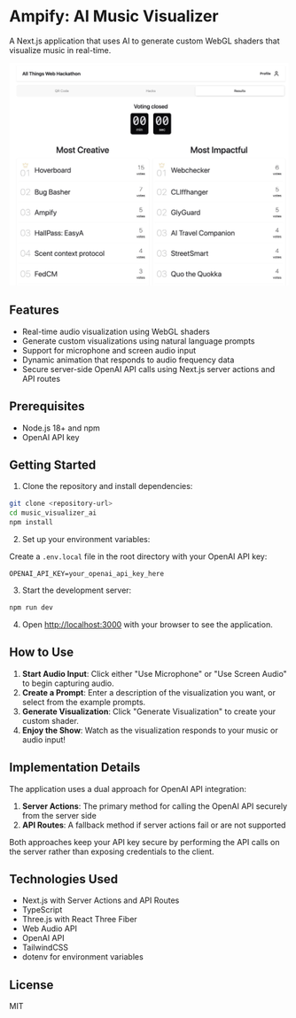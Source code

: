 # Ampify: AI Music Visualizer

A Next.js application that uses AI to generate custom WebGL shaders that visualize music in real-time.

![Hackathon Results](https://github.com/ssaanndwich/ampify/blob/main/public/sentryhackathon.jpg)

## Features

- Real-time audio visualization using WebGL shaders
- Generate custom visualizations using natural language prompts
- Support for microphone and screen audio input
- Dynamic animation that responds to audio frequency data
- Secure server-side OpenAI API calls using Next.js server actions and API routes

## Prerequisites

- Node.js 18+ and npm
- OpenAI API key

## Getting Started

1. Clone the repository and install dependencies:

```bash
git clone <repository-url>
cd music_visualizer_ai
npm install
```

2. Set up your environment variables:

Create a `.env.local` file in the root directory with your OpenAI API key:

```
OPENAI_API_KEY=your_openai_api_key_here
```

3. Start the development server:

```bash
npm run dev
```

4. Open [http://localhost:3000](http://localhost:3000) with your browser to see the application.

## How to Use

1. **Start Audio Input**: Click either "Use Microphone" or "Use Screen Audio" to begin capturing audio.
2. **Create a Prompt**: Enter a description of the visualization you want, or select from the example prompts.
3. **Generate Visualization**: Click "Generate Visualization" to create your custom shader.
4. **Enjoy the Show**: Watch as the visualization responds to your music or audio input!

## Implementation Details

The application uses a dual approach for OpenAI API integration:

1. **Server Actions**: The primary method for calling the OpenAI API securely from the server side
2. **API Routes**: A fallback method if server actions fail or are not supported

Both approaches keep your API key secure by performing the API calls on the server rather than exposing credentials to the client.

## Technologies Used

- Next.js with Server Actions and API Routes
- TypeScript
- Three.js with React Three Fiber
- Web Audio API
- OpenAI API
- TailwindCSS
- dotenv for environment variables

## License

MIT
